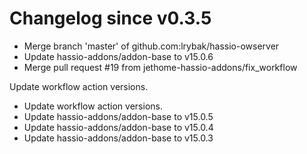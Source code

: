 # Changelog since v0.3.5
- Merge branch 'master' of github.com:lrybak/hassio-owserver 
- Update hassio-addons/addon-base to v15.0.6 
- Merge pull request #19 from jethome-hassio-addons/fix_workflow

Update workflow action versions. 
- Update workflow action versions. 
- Update hassio-addons/addon-base to v15.0.5 
- Update hassio-addons/addon-base to v15.0.4 
- Update hassio-addons/addon-base to v15.0.3 

